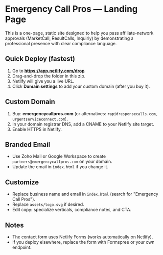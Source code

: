 
# Emergency Call Pros — Landing Page

This is a one-page, static site designed to help you pass affiliate-network approvals (MarketCall, ResultCalls, Inquirly) by demonstrating a professional presence with clear compliance language.

## Quick Deploy (fastest)
1) Go to **https://app.netlify.com/drop**  
2) Drag-and-drop the folder in this zip.  
3) Netlify will give you a live URL.  
4) Click **Domain settings** to add your custom domain (after you buy it).

## Custom Domain
1) Buy: **emergencycallpros.com** (or alternatives: `rapidresponsecalls.com`, `urgentserviceconnect.com`).  
2) In your domain registrar DNS, add a CNAME to your Netlify site target.  
3) Enable HTTPS in Netlify.

## Branded Email
- Use Zoho Mail or Google Workspace to create `partners@emergencycallpros.com` on your domain.  
- Update the email in `index.html` if you change it.

## Customize
- Replace business name and email in `index.html` (search for "Emergency Call Pros").
- Replace `assets/logo.svg` if desired.
- Edit copy: specialize verticals, compliance notes, and CTA.

## Notes
- The contact form uses Netlify Forms (works automatically on Netlify).  
- If you deploy elsewhere, replace the form with Formspree or your own endpoint.

